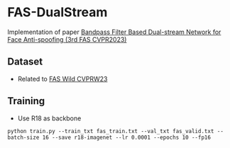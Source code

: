 # FAS-DualStream
Implementation of paper [Bandpass Filter Based Dual-stream Network for Face Anti-spoofing (3rd FAS CVPR2023)](https://openaccess.thecvf.com/content/CVPR2023W/FAS/papers/Lu_Bandpass_Filter_Based_Dual-Stream_Network_for_Face_Anti-Spoofing_CVPRW_2023_paper.pdf)
## Dataset
- Related to [FAS Wild CVPRW23](https://github.com/deepinsight/insightface/tree/master/challenges/cvpr23-fas-wild)
## Training
- Use R18 as backbone
```
python train.py --train_txt fas_train.txt --val_txt fas_valid.txt --batch-size 16 --save r18-imagenet --lr 0.0001 --epochs 10 --fp16
```
